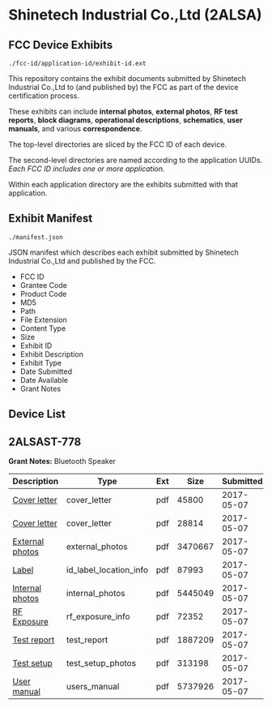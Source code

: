 # Shinetech Industrial Co.,Ltd (2ALSA)
## FCC Device Exhibits

```
./fcc-id/application-id/exhibit-id.ext
```

This repository contains the exhibit documents submitted by Shinetech Industrial Co.,Ltd to (and published by) the FCC as part of the device certification process.

These exhibits can include **internal photos**, **external photos**, **RF test reports**, **block diagrams**, **operational descriptions**, **schematics**, **user manuals**, and various **correspondence**.

The top-level directories are sliced by the FCC ID of each device.

The second-level directories are named according to the application UUIDs. *Each FCC ID includes one or more application.*

Within each application directory are the exhibits submitted with that application. 

## Exhibit Manifest

```
./manifest.json
```

JSON manifest which describes each exhibit submitted by Shinetech Industrial Co.,Ltd and published by the FCC.

- FCC ID
- Grantee Code
- Product Code
- MD5
- Path
- File Extension
- Content Type
- Size
- Exhibit ID
- Exhibit Description
- Exhibit Type
- Date Submitted
- Date Available
- Grant Notes

## Device List
## 2ALSAST-778
**Grant Notes:** Bluetooth Speaker

| Description | Type | Ext | Size | Submitted | Available |
| ----------- | ---- | --- | ---- | --------- | --------- |
| [Cover letter](2ALSAST-778/5828c26a36398b05eea5df43fed36baa/3381575.pdf) | cover_letter | pdf | 45800 | 2017-05-07 | 2017-05-07 |
| [Cover letter](2ALSAST-778/5828c26a36398b05eea5df43fed36baa/3381576.pdf) | cover_letter | pdf | 28814 | 2017-05-07 | 2017-05-07 |
| [External photos](2ALSAST-778/5828c26a36398b05eea5df43fed36baa/3381577.pdf) | external_photos | pdf | 3470667 | 2017-05-07 | 2017-05-07 |
| [Label](2ALSAST-778/5828c26a36398b05eea5df43fed36baa/3381578.pdf) | id_label_location_info | pdf | 87993 | 2017-05-07 | 2017-05-07 |
| [Internal photos](2ALSAST-778/5828c26a36398b05eea5df43fed36baa/3381579.pdf) | internal_photos | pdf | 5445049 | 2017-05-07 | 2017-05-07 |
| [RF Exposure](2ALSAST-778/5828c26a36398b05eea5df43fed36baa/3381581.pdf) | rf_exposure_info | pdf | 72352 | 2017-05-07 | 2017-05-07 |
| [Test report](2ALSAST-778/5828c26a36398b05eea5df43fed36baa/3381583.pdf) | test_report | pdf | 1887209 | 2017-05-07 | 2017-05-07 |
| [Test setup](2ALSAST-778/5828c26a36398b05eea5df43fed36baa/3381584.pdf) | test_setup_photos | pdf | 313198 | 2017-05-07 | 2017-05-07 |
| [User manual](2ALSAST-778/5828c26a36398b05eea5df43fed36baa/3381585.pdf) | users_manual | pdf | 5737926 | 2017-05-07 | 2017-05-07 |
